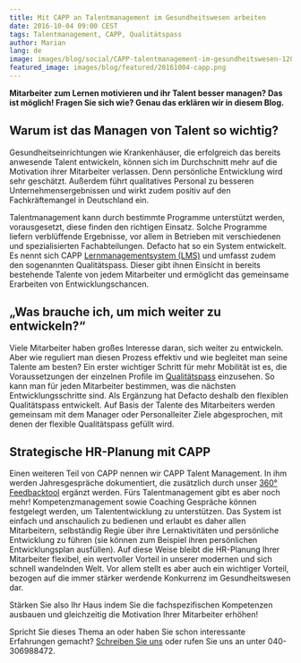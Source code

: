 ```yaml
---
title: Mit CAPP an Talentmanagement im Gesundheitswesen arbeiten
date: 2016-10-04 09:00 CEST
tags: Talentmanagement, CAPP, Qualitätspass
author: Marian
lang: de
image: images/blog/social/CAPP-talentmanagement-im-gesundheitswesen-1200x630.png
featured_image: images/blog/featured/20161004-capp.png
---
```


__Mitarbeiter zum Lernen motivieren und ihr Talent besser managen? Das ist möglich! Fragen Sie sich wie? Genau das erklären wir in diesem Blog.__

## Warum ist das Managen von Talent so wichtig?

Gesundheitseinrichtungen wie Krankenhäuser, die erfolgreich das bereits anwesende Talent entwickeln, können sich im Durchschnitt mehr auf die Motivation ihrer Mitarbeiter verlassen. Denn persönliche Entwicklung wird sehr geschätzt. Außerdem führt qualitatives Personal zu besseren Unternehmensergebnissen und wirkt zudem positiv auf den Fachkräftemangel in Deutschland ein.

Talentmanagement kann durch bestimmte Programme unterstützt werden, vorausgesetzt, diese finden den richtigen Einsatz. Solche Programme liefern verblüffende Ergebnisse, vor allem in Betrieben mit verschiedenen und spezialisierten Fachabteilungen. Defacto hat so ein System entwickelt. Es nennt sich CAPP [Lernmanagementsystem (LMS)](/capp-learning-management/) und umfasst zudem den sogenannten Qualitätspass. Dieser gibt ihnen Einsicht in bereits bestehende Talente von jedem Mitarbeiter und ermöglicht das gemeinsame Erarbeiten von Entwicklungschancen.

## „Was brauche ich, um mich weiter zu entwickeln?“

Viele Mitarbeiter haben großes Interesse daran, sich weiter zu entwickeln. Aber wie reguliert man diesen Prozess effektiv und wie begleitet man seine Talente am besten? Ein erster wichtiger Schritt für mehr Mobilität ist es, die Voraussetzungen der einzelnen Profile im [Qualitätspass](/capp-compliance-qualifikationsmanagement/) einzusehen. So kann man für jeden Mitarbeiter bestimmen, was die nächsten Entwicklungsschritte sind. Als Ergänzung hat Defacto deshalb den flexiblen Qualitätspass entwickelt. Auf Basis der Talente des Mitarbeiters werden gemeinsam mit dem Manager oder Personalleiter Ziele abgesprochen, mit denen der flexible Qualitätspass gefüllt wird.

## Strategische HR-Planung mit CAPP

Einen weiteren Teil von CAPP nennen wir CAPP Talent Management. In ihm werden Jahresgespräche dokumentiert, die zusätzlich durch unser [360° Feedbacktool](/360-feedback/) ergänzt werden. Fürs Talentmanagement gibt es aber noch mehr! Kompetenzmanagement sowie Coaching Gespräche können festgelegt werden, um Talententwicklung zu unterstützen. Das System ist einfach und anschaulich zu bedienen und erlaubt es daher allen Mitarbeitern, selbständig Regie über ihre Lernaktivitäten und persönliche Entwicklung zu führen (sie können zum Beispiel ihren persönlichen Entwicklungsplan ausfüllen). Auf diese Weise bleibt die HR-Planung Ihrer Mitarbeiter flexibel, ein wertvoller Vorteil in unserer modernen und sich schnell wandelnden Welt. Vor allem stellt es aber auch ein wichtiger Vorteil, bezogen auf die immer stärker werdende Konkurrenz im Gesundheitswesen dar.

Stärken Sie also Ihr Haus indem Sie die fachspezifischen Kompetenzen ausbauen und gleichzeitig die Motivation Ihrer Mitarbeiter erhöhen!

Spricht Sie dieses Thema an oder haben Sie schon interessante Erfahrungen gemacht? [Schreiben Sie uns](mailto:info@defactolearning.de) oder rufen Sie uns an unter 040-306988472.
